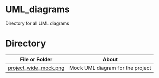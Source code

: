 # UML_diagrams

Directory for all UML diagrams

# Directory

| File or Folder | About |
| ---            |  ---  |
| [project_wide_mock.png](./project_wide_mock.png) | Mock UML diagram for the project |